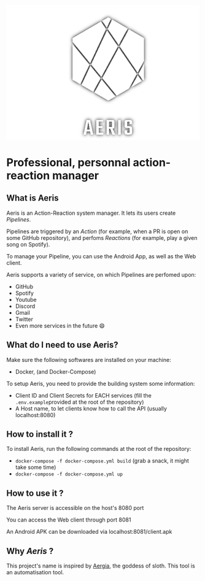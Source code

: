[![Aeris](assets/logo-white.png)](assets/logo-white.png)

# Professional, personnal action-reaction manager

## What is Aeris

Aeris is an Action-Reaction system manager. It lets its users create *Pipelines*.

Pipelines are triggered by an *Action* (for example, when a PR is open on some GitHub repository), and perfoms *Reactions* (for example, play a given song on Spotify).

To manage your Pipeline, you can use the Android App, as well as the Web client.

Aeris supports a variety of service, on which Pipelines are perfomed upon:

- GitHub
- Spotify
- Youtube
- Discord
- Gmail
- Twitter
- Even more services in the future :smile:

## What do I need to use Aeris?

Make sure the following softwares are installed on your machine:

- Docker, (and Docker-Compose)

To setup Aeris, you need to provide the building system some information:

- Client ID and Client Secrets for EACH services (fill the `.env.example`provided at the root of the repository)
- A Host name, to let clients know how to call the API (usually localhost:8080)

## How to install it ?

To install Aeris, run the following commands at the root of the repository:

- `docker-compose -f docker-compose.yml build` (grab a snack, it might take some time)
- `docker-compose -f docker-compose.yml up`

## How to use it ?

The Aeris server is accessible on the host's 8080 port

You can access the Web client through port 8081

An Android APK can be downloaded via localhost:8081/client.apk

## Why *Aeris* ?

This project's name is inspired by [Aergia]( https://en.wikipedia.org/wiki/Aergia), the goddess of sloth.
This tool is an automatisation tool.
